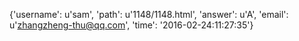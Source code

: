 {'username': u'sam', 'path': u'1148/1148.html', 'answer': u'A', 'email': u'zhangzheng-thu@qq.com', 'time': '2016-02-24:11:27:35'}
